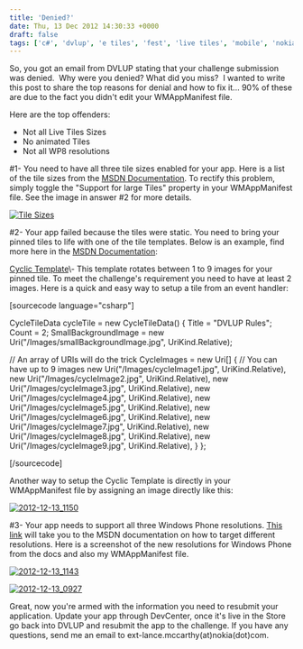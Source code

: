 ```yaml
---
title: 'Denied?'
date: Thu, 13 Dec 2012 14:30:33 +0000
draft: false
tags: ['c#', 'dvlup', 'e tiles', 'fest', 'live tiles', 'mobile', 'nokia', 'Nokia official', 'resolutions', 'resources', 'support', 'technology', 'tiles', 'tutoria', 'windows phone', 'wpdev', 'xaml']
---
```


So, you got an email from DVLUP stating that your challenge submission was denied.  Why were you denied? What did you miss?  I wanted to write this post to share the top reasons for denial and how to fix it... 90% of these are due to the fact you didn't edit your WMAppManifest file.

Here are the top offenders:

*   Not all Live Tiles Sizes
*   No animated Tiles
*   Not all WP8 resolutions

#1- You need to have all three tile sizes enabled for your app. Here is a list of the tile sizes from the [MSDN Documentation](http://msdn.microsoft.com/en-US/library/windowsphone/develop/hh202948(v=vs.105).aspx#BKMK_Tilesizesandresolutions). To rectify this problem, simply toggle the "Support for large Tiles" property in your WMAppManifest file. See the image in answer #2 for more details.

[![Tile Sizes](http://nokiawpdev.files.wordpress.com/2012/12/2012-12-13_0825.png)](http://nokiawpdev.wordpress.com/2012/12/13/denied/2012-12-13_0825/)

#2- Your app failed because the tiles were static. You need to bring your pinned tiles to life with one of the tile templates. Below is an example, find more here in the [MSDN Documentation](http://msdn.microsoft.com/en-US/library/windowsphone/develop/hh202948(v=vs.105).aspx#BKMK_Tiletemplates):

[Cyclic Template](http://msdn.microsoft.com/en-US/library/windowsphone/develop/jj207036(v=vs.105).aspx)\- This template rotates between 1 to 9 images for your pinned tile. To meet the challenge's requirement you need to have at least 2 images. Here is a quick and easy way to setup a tile from an event handler:

\[sourcecode language="csharp"\]

CycleTileData cycleTile = new CycleTileData() { Title = "DVLUP Rules"; Count = 2; SmallBackgroundImage = new Uri("/Images/smallBackgroundImage.jpg", UriKind.Relative);

// An array of URIs will do the trick CycleImages = new Uri\[\] { // You can have up to 9 images new Uri("/Images/cycleImage1.jpg", UriKind.Relative), new Uri("/Images/cycleImage2.jpg", UriKind.Relative), new Uri("/Images/cycleImage3.jpg", UriKind.Relative), new Uri("/Images/cycleImage4.jpg", UriKind.Relative), new Uri("/Images/cycleImage5.jpg", UriKind.Relative), new Uri("/Images/cycleImage6.jpg", UriKind.Relative), new Uri("/Images/cycleImage7.jpg", UriKind.Relative), new Uri("/Images/cycleImage8.jpg", UriKind.Relative), new Uri("/Images/cycleImage9.jpg", UriKind.Relative), } };

\[/sourcecode\]

Another way to setup the Cyclic Template is directly in your WMAppManifest file by assigning an image directly like this:

[![2012-12-13_1150](http://nokiawpdev.files.wordpress.com/2012/12/2012-12-13_1150.png)](http://nokiawpdev.wordpress.com/2012/12/13/denied/2012-12-13_1150/)

#3- Your app needs to support all three Windows Phone resolutions. [This link](http://msdn.microsoft.com/en-US/library/windowsphone/develop/jj206974(v=vs.105).aspx) will take you to the MSDN documentation on how to target different resolutions. Here is a screenshot of the new resolutions for Windows Phone from the docs and also my WMAppManifest file.

[![2012-12-13_1143](http://nokiawpdev.files.wordpress.com/2012/12/2012-12-13_1143.png)](http://nokiawpdev.wordpress.com/2012/12/13/denied/2012-12-13_1143/)

[![2012-12-13_0927](http://nokiawpdev.files.wordpress.com/2012/12/2012-12-13_0927.png)](http://nokiawpdev.wordpress.com/2012/12/13/denied/2012-12-13_0927/)

Great, now you're armed with the information you need to resubmit your application. Update your app through DevCenter, once it's live in the Store go back into DVLUP and resubmit the app to the challenge. If you have any questions, send me an email to ext-lance.mccarthy(at)nokia(dot)com.